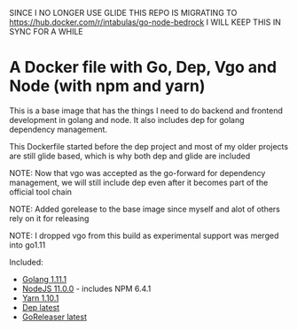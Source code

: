 SINCE I NO LONGER USE GLIDE THIS REPO IS MIGRATING TO https://hub.docker.com/r/intabulas/go-node-bedrock I WILL KEEP THIS IN SYNC FOR A WHILE

# A Docker file with Go, Dep, Vgo and Node (with npm and yarn)

This is a base image that has the things I need to do backend and frontend development in golang and node. It also includes dep for golang dependency management.

This Dockerfile started before the dep project and most of my older projects are still glide based, which is why both dep and glide are included

NOTE: Now that vgo was accepted as the go-forward for dependency management, we will still include dep even after it becomes part of the official tool chain

NOTE: Added gorelease to the base image since myself and alot of others rely on it for releasing

NOTE: I dropped vgo from this build as experimental support was merged into go1.11

Included:

- [Golang 1.11.1](https://golang.org/)
- [NodeJS 11.0.0](https://nodejs.org/en/) - includes NPM 6.4.1
- [Yarn 1.10.1](https://yarnpkg.com/)
- [Dep latest](https://github.com/golang/dep)
- [GoReleaser latest](https://goreleaser.com/)
